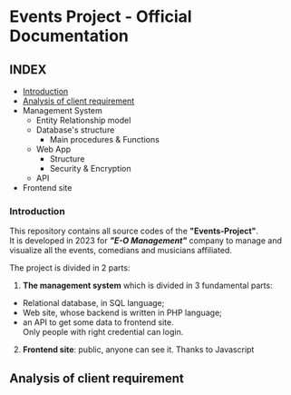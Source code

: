 # Events Project - Official Documentation

## INDEX

- [Introduction](#introduction)
- [Analysis of client requirement](#analysis-of-client-requirement)
- Management System
    - Entity Relationship model
    - Database's structure
        - Main procedures & Functions
    - Web App
        - Structure
        - Security & Encryption
    - API
- Frontend site

### Introduction
This repository contains all source codes of the **"Events-Project"**.  
It is developed in 2023 for _**"E-O Management"**_ company to manage and visualize all the events, comedians and musicians affiliated.

The project is divided in 2 parts:
1. **The management system** which is divided in 3 fundamental parts: 
- Relational database, in SQL language;
- Web site, whose backend is written in PHP language;
- an API to get some data to frontend site.  
Only people with right credential can login.
2. **Frontend site**: public, anyone can see it.
Thanks to Javascript 

## Analysis of client requirement